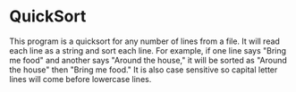 # QuickSort
This program is a quicksort for any number of lines from a file. It will read each line as a string and sort each line. For example, if one line says "Bring me food" and another says "Around the house," it will be sorted as "Around the house" then "Bring me food." It is also case sensitive so capital letter lines will come before lowercase lines. 
